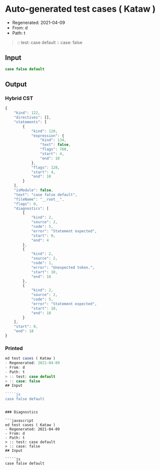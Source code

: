 # Auto-generated test cases ( Kataw )
- Regenerated: 2021-04-09
- From: d
- Path: t
> :: test: case default
> :: case: false
## Input

`````js
case false default
`````

## Output

### Hybrid CST

```javascript
{
    "kind": 122,
    "directives": [],
    "statements": [
        {
            "kind": 120,
            "expression": {
                "kind": 134,
                "text": false,
                "flags": 768,
                "start": 4,
                "end": 10
            },
            "flags": 128,
            "start": 4,
            "end": 10
        }
    ],
    "isModule": false,
    "text": "case false default",
    "fileName": "__root__",
    "flags": 0,
    "diagnostics": [
        {
            "kind": 2,
            "source": 2,
            "code": 5,
            "error": "Statement expected",
            "start": 0,
            "end": 4
        },
        {
            "kind": 2,
            "source": 2,
            "code": 1,
            "error": "Unexpected token.",
            "start": 10,
            "end": 18
        },
        {
            "kind": 2,
            "source": 2,
            "code": 5,
            "error": "Statement expected",
            "start": 10,
            "end": 18
        }
    ],
    "start": 0,
    "end": 18
}
```

### Printed

```javascript
ed test cases ( Kataw )
- Regenerated: 2021-04-09
- From: d
- Path: t
> :: test: case default
> :: case: false
## Input

`````js
case false default
`````
```

### Diagnostics

```javascript
ed test cases ( Kataw )
- Regenerated: 2021-04-09
- From: d
- Path: t
> :: test: case default
> :: case: false
## Input

`````js
case false default
`````
```

